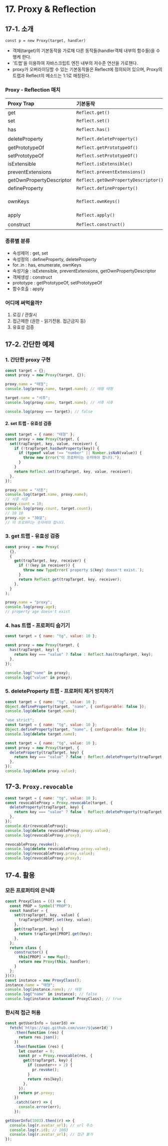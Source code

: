 # 17. Proxy & Reflection

## 17-1. 소개

`const p = new Proxy(target, handler)`

- 객체(target)의 기본동작을 가로채 다른 동작들(handler객체 내부의 함수들)을 수행케 한다.
- '트랩'을 이용하여 자바스크립트 엔진 내부의 저수준 연산을 가로챈다.
- proxy가 오버라이딩할 수 있는 기본동작들은 Reflect에 정의되어 있으며, Proxy의 트랩과 Reflect의 메소드는 1:1로 매칭된다.

### Proxy - Reflection 매치

| Proxy Trap               | 기본동작                             | 오버라이드하는 대상                                                               |
| :----------------------- | :----------------------------------- | :-------------------------------------------------------------------------------- |
| get                      | `Reflect.get()`                      | getter                                                                            |
| set                      | `Reflect.set()`                      | setter                                                                            |
| has                      | `Reflect.has()`                      | in 연산자                                                                         |
| deleteProperty           | `Reflect.deleteProperty()`           | delete 연산자                                                                     |
| getPrototypeOf           | `Reflect.getPrototypeOf()`           | `Object.getPrototypeOf()`                                                         |
| setPrototypeOf           | `Reflect.setPrototypeOf()`           | `Object.setPrototypeOf()`                                                         |
| isExtensible             | `Reflect.isExtensible()`             | `Object.isExtensible()`                                                           |
| preventExtensions        | `Reflect.preventExtensions()`        | `Object.preventExtensions()`                                                      |
| getOwnPropertyDescriptor | `Reflect.getOwnPropertyDescriptor()` | `Object.getOwnPropertyDescriptor()`                                               |
| defineProperty           | `Reflect.defineProperty()`           | `Object.defineProperty()`                                                         |
| ownKeys                  | `Reflect.ownKeys()`                  | `Object.keys()`, `Object.getOwnPropertyNames(),` `Object.getOwnPropertySymbols()` |
| apply                    | `Reflect.apply()`                    | 함수 호출시                                                                       |
| construct                | `Reflect.construct()`                | new 연산자와 함께 함수 호출시                                                     |

### 종류별 분류

- 속성제어 : get, set
- 속성정의 : defineProperty, deleteProperty
- for..in : has, enumerate, ownKeys
- 속성기술 : isExtensible, preventExtensions, getOwnPropertyDescriptor
- 객체생성 : construct
- prototype : getPrototypeOf, setPrototypeOf
- 함수호출 : apply

### 어디에 써먹을까?

1. 로깅 / 관찰시
2. 접근제한 (권한 - 읽기전용. 접근금지 등)
3. 유효성 검증

## 17-2. 간단한 예제

### 1. 간단한 proxy 구현

```js
const target = {};
const proxy = new Proxy(target, {});

proxy.name = "태형";
console.log(proxy.name, target.name); // 태형 태형

target.name = "서후";
console.log(proxy.name, target.name); // 서후 서후

console.log(proxy === target); // false
```

#### 2. set 트랩 - 유효성 검증

```js
const target = { name: "태형" };
const proxy = new Proxy(target, {
  set(trapTarget, key, value, receiver) {
    if (!trapTarget.hasOwnProperty(key)) {
      if (typeof value !== "number" || Number.isNaN(value)) {
        throw new Error("이 프로퍼티는 숫자여야 합니다.");
      }
    }
    return Reflect.set(trapTarget, key, value, receiver);
  },
});

proxy.name = "사훈";
console.log(target.name, proxy.name);
// 사훈 사훈
proxy.count = 10;
console.log(proxy.count, target.count);
// 10 10
proxy.age = "30살";
// 이 프로퍼티는 숫자여야 합니다.
```

### 3. get 트랩 - 유효성 검증

```js
const proxy = new Proxy(
  {},
  {
    get(trapTarget, key, receiver) {
      if (!(key in receiver)) {
        throw new TypeError(`property ${key} doesn't exist.`);
      }
      return Reflect.get(trapTarget, key, receiver);
    },
  }
);

proxy.name = "proxy";
console.log(proxy.age);
// property age doesn't exist
```

### 4. has 트랩 - 프로퍼티 숨기기

```js
const target = { name: "tg", value: 10 };

const proxy = new Proxy(target, {
  has(trapTarget, key) {
    return key === "value" ? false : Reflect.has(trapTarget, key);
  },
});

console.log("name" in proxy);
console.log("value" in proxy);
```

### 5. deleteProperty 트랩 - 프로퍼티 제거 방지하기

```js
const target = { name: "tg", value: 10 };
Object.defineProperty(target, "name", { configurable: false });
console.log(delete target.name);
```

```js
"use strict";
const target = { name: "tg", value: 10 };
Object.defineProperty(target, "name", { configurable: false });
console.log(delete target.name);
```

```js
const target = { name: "tg", value: 10 };
const proxy = new Proxy(target, {
  deleteProperty(trapTarget, key) {
    return key === "value" ? false : Reflect.deleteProperty(trapTarget, key);
  },
});
console.log(delete proxy.value);
```

## 17-3. `Proxy.revocable`

```js
const target = { name: "tg", value: 10 };
const revocableProxy = Proxy.revocable(target, {
  deleteProperty(trapTarget, key) {
    return key === "value" ? false : Reflect.deleteProperty(trapTarget, key);
  },
});
console.dir(revocableProxy);
console.log(delete revocableProxy.proxy.value);
console.log(revocableProxy.proxy);

revocableProxy.revoke();
console.log(delete revocableProxy.proxy.value);
console.log(revocableProxy.proxy.value);
console.log(revocableProxy.proxy);
```

## 17-4. 활용

### 모든 프로퍼티의 은닉화

```js
const ProxyClass = (() => {
  const PROP = Symbol("PROP");
  const handler = {
    set(trapTarget, key, value) {
      trapTarget[PROP].set(key, value);
    },
    get(trapTarget, key) {
      return trapTarget[PROP].get(key);
    },
  };
  return class {
    constructor() {
      this[PROP] = new Map();
      return new Proxy(this, handler);
    }
  };
})();
const instance = new ProxyClass();
instance.name = "태형";
console.log(instance.name); // 태형
console.log("name" in instance); // false
console.log(instance instanceof ProxyClass); // true
```

### 한시적 접근 허용

```js
const getUserInfo = (userId) =>
  fetch(`https://api.github.com/user/${userId}`)
    .then(function (res) {
      return res.json();
    })
    .then(function (res) {
      let counter = 0;
      const pr = Proxy.revocable(res, {
        get(trapTarget, key) {
          if (counter++ > 2) {
            pr.revoke();
          }
          return res[key];
        },
      });
      return pr.proxy;
    })
    .catch((err) => {
      console.error(err);
    });

getUserInfo(1003).then((r) => {
  console.log(r.avatar_url); // url 주소
  console.log(r.id); // 1003
  console.log(r.avatar_url); // 접근 불가
});
```
